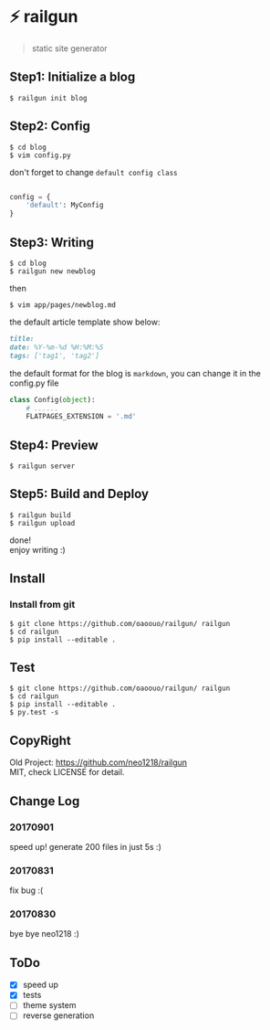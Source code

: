 # ⚡️ railgun

> static site generator

## Step1: Initialize a blog

```shell
$ railgun init blog
```

## Step2: Config

```shell
$ cd blog
$ vim config.py
```

don't forget to change ``default config class``
```python

config = {
    'default': MyConfig
}
```

## Step3: Writing

```shell
$ cd blog
$ railgun new newblog
```

then

```shell
$ vim app/pages/newblog.md
```

the default article template show below:

```markdown
title:
date: %Y-%m-%d %H:%M:%S
tags: ['tag1', 'tag2']
```

the default format for the blog is ``markdown``, you can change it in the config.py file

```python
class Config(object):
    # ......
    FLATPAGES_EXTENSION = '.md'
```

## Step4: Preview
```shell
$ railgun server
```

## Step5: Build and Deploy

```shell
$ railgun build
$ railgun upload
```

done! <br/>
enjoy writing :)

## Install

### Install from git

```shell
$ git clone https://github.com/oaoouo/railgun/ railgun
$ cd railgun
$ pip install --editable .
```

## Test

```shell
$ git clone https://github.com/oaoouo/railgun/ railgun
$ cd railgun
$ pip install --editable .
$ py.test -s
```

## CopyRight

Old Project: https://github.com/neo1218/railgun
<br/>
MIT, check LICENSE for detail.

## Change Log

### 20170901

speed up! generate 200 files in just 5s :)

### 20170831

fix bug :(

### 20170830

bye bye neo1218 :)

## ToDo

+ [x] speed up
+ [x] tests
+ [ ] theme system
+ [ ] reverse generation
